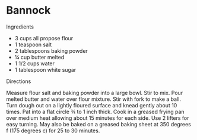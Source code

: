 # Bannock

Ingredients

* 3 cups all propose flour 
* 1 teaspoon salt
* 2 tablespoons baking powder 
* ¼ cup butter melted
* 1 1/2 cups water 
* 1 tablespoon white sugar

Directions

Measure flour salt and baking powder into a large bowl. Stir to mix. Pour melted butter and water over flour mixture. Stir with fork to make a ball.
Turn dough out on a lightly floured surface and knead gently about 10 times. Pat into a flat circle ¾ to 1 inch thick.
Cook in a greased frying pan over medium heat allowing about 15 minutes for each side. Use 2 lifters for easy turning. 
May also be baked on a greased baking sheet at 350 degrees f (175 degrees c) for 25 to 30 minutes.
